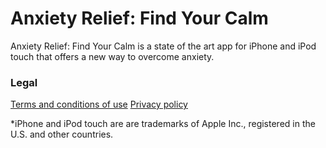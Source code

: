 # Anxiety Relief: Find Your Calm

Anxiety Relief: Find Your Calm is a state of the art app for iPhone and iPod touch that offers a new way to overcome anxiety.

### Legal

[Terms and conditions of use]("terms.md")
[Privacy policy]("privacy-policy.md")

*iPhone and iPod touch are are trademarks of Apple Inc., registered in the U.S. and other countries.
